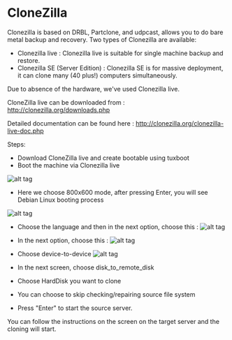 # CloneZilla

Clonezilla is based on DRBL, Partclone, and udpcast, allows you to do bare metal backup and recovery. Two types of Clonezilla are available:
 - Clonezilla live : Clonezilla live is suitable for single machine backup and restore.
 - Clonezilla SE (Server Edition) :  Clonezilla SE is for massive deployment, it can clone many (40 plus!) computers simultaneously.

Due to absence of the hardware, we've used Clonezilla live.

CloneZilla live can be downloaded from : http://clonezilla.org/downloads.php

Detailed documentation can be found here : http://clonezilla.org/clonezilla-live-doc.php



Steps:

- Download CloneZilla live and create bootable using tuxboot
 - Boot the machine via Clonezilla live


![alt tag](http://clonezilla.org/clonezilla-live/doc/01_Save_disk_image/images/ocs-01-bootmenu.png)

 - Here we choose 800x600 mode, after pressing Enter, you will see Debian Linux booting process

![alt tag](http://clonezilla.org/clonezilla-live/doc/01_Save_disk_image/images/ocs-02-booting.png)

 - Choose the language and then in the next option, choose this :
![alt tag](http://clonezilla.org/clonezilla-live/doc/01_Save_disk_image/images/ocs-04-keymap.png)

 - In the next option, choose this :
 ![alt tag](http://clonezilla.org/clonezilla-live/doc/01_Save_disk_image/images/ocs-05-start-clonezilla.png)
 -  Choose device-to-device
![alt tag](http://clonezilla.org/clonezilla-live/doc/03_Disk_to_disk_clone/images/ocs-05-2-device-device-clone.png)

 - In the next screen, choose disk_to_remote_disk
 - Choose HardDisk you want to clone
 - You can choose to skip checking/repairing source file system
 - Press "Enter" to start the source server.
 
You can follow the instructions on the screen on the target server and the cloning will start.



